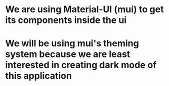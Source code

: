 # We are using Material-UI (mui) to get its components inside the ui
# We will be using mui's theming system because we are least interested in creating dark mode of this application